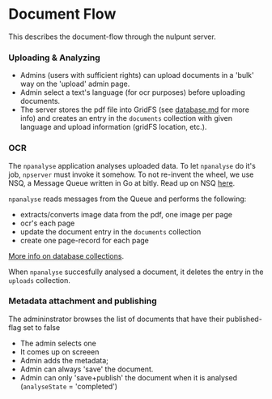 Document Flow
============

This describes the document-flow through the nulpunt server.

### Uploading & Analyzing
- Admins (users with sufficient rights) can upload documents in a 'bulk' way on the 'upload' admin page.
- Admin select a text's language (for ocr purposes) before uploading documents.
- The server stores the pdf file into GridFS (see [database.md](database.md) for more info) and creates an entry in the `documents` collection with given language and upload information (gridFS location, etc.).

### OCR
The `npanalyse` application analyses uploaded data. To let `npanalyse` do it's job, `npserver` must invoke it somehow. To not re-invent the wheel, we use NSQ, a Message Queue written in Go at bitly. Read up on NSQ [here](http://bitly.github.io/nsq/).

`npanalyse` reads messages from the Queue and performs the following:
- extracts/converts image data from the pdf, one image per page
- ocr's each page
- update the document entry in the `documents` collection
- create one page-record for each page

[More info on database collections](/notes/database.md).

When `npanalyse` succesfully analysed a document, it deletes the entry in the `uploads` collection.

### Metadata attachment and publishing
The admininstrator browses the list of documents that have their published-flag set to false
- The admin selects one
- It comes up on screeen
- Admin adds the metadata;
- Admin can always 'save' the document.
- Admin can only 'save+publish' the document when it is analysed (`analyseState` = 'completed')
